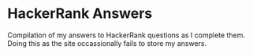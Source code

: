 # HackerRank Answers
Compilation of my answers to HackerRank questions as I complete them. Doing this as the site occassionally fails to store my answers.
